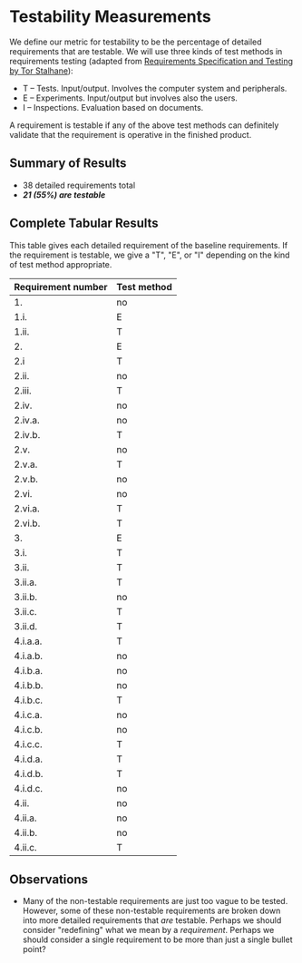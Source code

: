 # Testability Measurements

We define our metric for testability to be the percentage of detailed requirements that are testable. We will use three kinds of test methods in requirements testing (adapted from [Requirements Specification and Testing by Tor Stalhane](http://www.idi.ntnu.no/emner/tdt4242/foiler/3-2-Testability.ppt)):

* T – Tests. Input/output. Involves the computer system and peripherals.
* E – Experiments. Input/output but involves also the users.
* I – Inspections. Evaluation based on documents.

A requirement is testable if any of the above test methods can definitely validate that the requirement is operative in the finished product.

## Summary of Results

* 38 detailed requirements total
* ***21 (55%) are testable***

## Complete Tabular Results

This table gives each detailed requirement of the baseline requirements. If the requirement is testable, we give a "T", "E", or "I" depending on the kind of test method appropriate.

Requirement number | Test method
--- | ---
1. | no
1.i. | E
1.ii. | T
2. | E
2.i | T
2.ii. | no
2.iii. | T
2.iv. | no
2.iv.a. | no
2.iv.b. | T
2.v. | no
2.v.a. | T
2.v.b. | no
2.vi. | no
2.vi.a. | T
2.vi.b. | T
3. |  E
3.i. |  T
3.ii. | T
3.ii.a. | T
3.ii.b. | no
3.ii.c. | T
3.ii.d. | T
4.i.a.a. | T
4.i.a.b. | no
4.i.b.a. | no
4.i.b.b. | no
4.i.b.c. | T
4.i.c.a. | no
4.i.c.b. | no
4.i.c.c. | T
4.i.d.a. | T
4.i.d.b. | T
4.i.d.c. | no
4.ii. | no
4.ii.a. | no
4.ii.b. | no
4.ii.c. | T


## Observations

* Many of the non-testable requirements are just too vague to be tested. However, some of these non-testable requirements are broken down into more detailed requirements that *are* testable. Perhaps we should consider "redefining" what we mean by a *requirement*. Perhaps we should consider a single requirement to be more than just a single bullet point?
